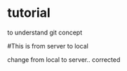 # tutorial
to understand git concept

#This is from server to local

change from local to server.. corrected
